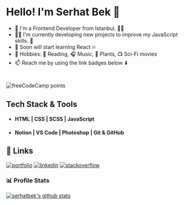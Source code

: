 
# Hello! I'm Serhat Bek 👋

- 🔭 I'm a Frontend Developer from Istanbul. 👨‍💻
- 👨‍💻 I'm currently developing new projects to improve my JavaScript skills. 🔭
- 🧩 Soon will start learning React 🔥
- 📌 Hobbies: 📙 Reading, 🎧 Music, 🌱 Plants, 📺 Sci-Fi movies
- 📫 Reach me by using the link badges below ⬇
#
![freeCodeCamp points](https://img.shields.io/freecodecamp/points/fcc961b8332-52b0-4792-b680-4e9a6edeb60a?color=green&logo=freeCodeCamp)


## Tech Stack & Tools

- #### HTML | CSS | SCSS | JavaScript 
- #### Notion | VS Code | Photoshop | Git & GitHub 


## 🔗 Links
[![portfolio](https://img.shields.io/badge/my_portfolio-000?style=for-the-badge&logo=ko-fi&logoColor=white)](https://serhatbek.netlify.app/)
[![linkedin](https://img.shields.io/badge/linkedin-0A66C2?style=for-the-badge&logo=linkedin&logoColor=white)](https://www.linkedin.com/in/serhatbek/)
[![stackoverflow](https://img.shields.io/badge/stackoverflow-1DA1F2?style=for-the-badge&logo=stackoverflow&logoColor=white)](https://stackoverflow.com/users/11076426/serhat-bek?tab=profile)


### 📊 Profile Stats

[![serhatbek's github stats](https://github-readme-stats.vercel.app/api?username=serhatbek&show_icons=true&title_color=fff&icon_color=79ff97&text_color=9f9f9f&bg_color=151515)](https://github.com/serhatbek/github-readme-stats)

